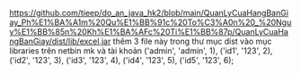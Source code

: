 https://github.com/tieep/do_an_java_hk2/blob/main/QuanLyCuaHangBanGiay_Ph%E1%BA%A1m%20Qu%E1%BB%91c%20To%C3%A0n%20_%20Nguy%E1%BB%85n%20Kh%E1%BA%AFc%20Ti%E1%BB%87p/QuanLyCuaHangBanGiay/dist/lib/excel.jar
thêm 3 file này trong thư mục dist vào mục libraries trên netbin
mk và tài khoản
('admin', 'admin', 1),
('id1', '123', 2),
('id2', '123', 3),
('id3', '123', 4),
('id4', '123', 5),
('id5', '123', 6);
